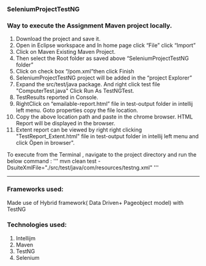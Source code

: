 ### SeleniumProjectTestNG


### Way to execute the Assignment Maven project locally.

1. Download the project  and save it.
2. Open in Eclipse workspace and In home page  click “File”  click “Import”
3. Click on Maven  Existing Maven Project.
4. Then select the Root folder as saved above “SeleniumProjectTestNG folder” 
5. Click on check box “/pom.xml”then click Finish
6. SeleniumProjectTestNG project will be added in the “project Explorer”
7. Expand the src/test/java package. And right click test file  "ComputerTest.java" Click Run As  TestNGTest. 
8. TestResults reported in Console.
9. RightClick on “emailable-report.html” file in test-output folder in intellij left menu. Goto  properties  copy the file location. 
10. Copy the above location path and paste in the chrome browser.  HTML Report will be displayed in the browser.
11. Extent report can be viewed by right right clicking  "TestReport_Extent.html" file in test-output folder in intellij left menu and click Öpen in browser". 

To execute from the Terminal , navigate to the project directory and run the below command :
''' mvn clean test -DsuiteXmlFile="./src/test/java/com/resources/testng.xml"  '''


****************************************************************************

### Frameworks used:
Made use of Hybrid framework( Data Driven+ Pageobject model) with TestNG

###  Technologies used:
1.	Intellijm
2.	Maven
3.	TestNG
4.	Selenium

